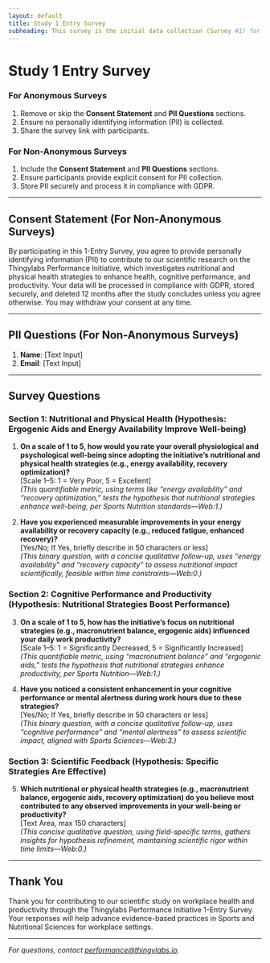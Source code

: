 ```yaml
---
layout: default
title: Study 1 Entry Survey
subheading: This survey is the initial data collection (Survey #1) for our scientific study on how nutritional and physical health strategies (e.g., ergogenic aids, energy availability, recovery optimization) influence employee health, cognitive performance, and workplace productivity at Thingylabs GmbH. It can be conducted as either **anonymous** or **non-anonymous**, depending on your needs. Follow the steps below to customize it for your team.
---
```


<!-- surveys/s1-entry-survey.md -->
# Study 1 Entry Survey

### For Anonymous Surveys
1. Remove or skip the **Consent Statement** and **PII Questions** sections.
2. Ensure no personally identifying information (PII) is collected.
3. Share the survey link with participants.

### For Non-Anonymous Surveys
1. Include the **Consent Statement** and **PII Questions** sections.
2. Ensure participants provide explicit consent for PII collection.
3. Store PII securely and process it in compliance with GDPR.

---

## Consent Statement (For Non-Anonymous Surveys)
By participating in this 1-Entry Survey, you agree to provide personally identifying information (PII) to contribute to our scientific research on the Thingylabs Performance Initiative, which investigates nutritional and physical health strategies to enhance health, cognitive performance, and productivity. Your data will be processed in compliance with GDPR, stored securely, and deleted 12 months after the study concludes unless you agree otherwise. You may withdraw your consent at any time.

---

## PII Questions (For Non-Anonymous Surveys)
1. **Name**: [Text Input]
2. **Email**: [Text Input]

---

## Survey Questions
### Section 1: Nutritional and Physical Health (Hypothesis: Ergogenic Aids and Energy Availability Improve Well-being)
1. **On a scale of 1 to 5, how would you rate your overall physiological and psychological well-being since adopting the initiative’s nutritional and physical health strategies (e.g., energy availability, recovery optimization)?**  
   [Scale 1–5: 1 = Very Poor, 5 = Excellent]  
   *(This quantifiable metric, using terms like “energy availability” and “recovery optimization,” tests the hypothesis that nutritional strategies enhance well-being, per Sports Nutrition standards—Web:1.)*

2. **Have you experienced measurable improvements in your energy availability or recovery capacity (e.g., reduced fatigue, enhanced recovery)?**  
   [Yes/No; If Yes, briefly describe in 50 characters or less]  
   *(This binary question, with a concise qualitative follow-up, uses “energy availability” and “recovery capacity” to assess nutritional impact scientifically, feasible within time constraints—Web:0.)*

### Section 2: Cognitive Performance and Productivity (Hypothesis: Nutritional Strategies Boost Performance)
3. **On a scale of 1 to 5, how has the initiative’s focus on nutritional strategies (e.g., macronutrient balance, ergogenic aids) influenced your daily work productivity?**  
   [Scale 1–5: 1 = Significantly Decreased, 5 = Significantly Increased]  
   *(This quantifiable metric, using “macronutrient balance” and “ergogenic aids,” tests the hypothesis that nutritional strategies enhance productivity, per Sports Nutrition—Web:1.)*

4. **Have you noticed a consistent enhancement in your cognitive performance or mental alertness during work hours due to these strategies?**  
   [Yes/No; If Yes, briefly describe in 50 characters or less]  
   *(This binary question, with a concise qualitative follow-up, uses “cognitive performance” and “mental alertness” to assess scientific impact, aligned with Sports Sciences—Web:3.)*

### Section 3: Scientific Feedback (Hypothesis: Specific Strategies Are Effective)
5. **Which nutritional or physical health strategies (e.g., macronutrient balance, ergogenic aids, recovery optimization) do you believe most contributed to any observed improvements in your well-being or productivity?**  
   [Text Area, max 150 characters]  
   *(This concise qualitative question, using field-specific terms, gathers insights for hypothesis refinement, maintaining scientific rigor within time limits—Web:0.)*

---

## Thank You
Thank you for contributing to our scientific study on workplace health and productivity through the Thingylabs Performance Initiative 1-Entry Survey. Your responses will help advance evidence-based practices in Sports and Nutritional Sciences for workplace settings.

---

*For questions, contact [performance@thingylabs.io](mailto:performance@thingylabs.io).*
